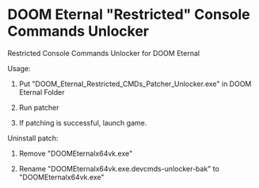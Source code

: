 # DOOM Eternal "Restricted" Console Commands Unlocker

Restricted Console Commands Unlocker for DOOM Eternal

Usage:

1. Put "DOOM_Eternal_Restricted_CMDs_Patcher_Unlocker.exe" in DOOM Eternal Folder

2. Run patcher

3. If patching is successful, launch game.

Uninstall patch:

1. Remove "DOOMEternalx64vk.exe"

2. Rename "DOOMEternalx64vk.exe.devcmds-unlocker-bak" to "DOOMEternalx64vk.exe"